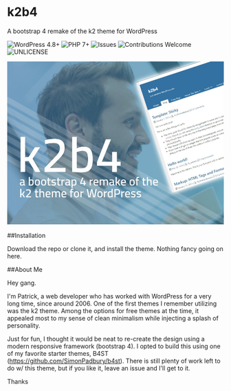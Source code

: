 # k2b4
A bootstrap 4 remake of the k2 theme for WordPress

![WordPress 4.8+](https://img.shields.io/badge/WordPress-4.8%2B-blue.svg)
![PHP 7+](https://img.shields.io/badge/PHP-7%2B-blueviolet.svg)
![Issues](https://img.shields.io/github/issues/mrpatg/k2b4.svg)
![Contributions Welcome](https://img.shields.io/badge/contributions-welcome-orange.svg)
![UNLICENSE](https://img.shields.io/badge/license-UNLICENSE-blue.svg)


![alt text](https://github.com/mrpatg/k2b4/blob/master/screenshot.jpg)

##Installation

Download the repo or clone it, and install the theme. Nothing fancy going on here.


##About Me

Hey gang.

I'm Patrick, a web developer who has worked with WordPress for a very long time, since around 2006. One of the first themes I remember utilizing was the k2 theme. Among the options for free themes at the time, it appealed most to my sense of clean minimalism while injecting a splash of personality. 

Just for fun, I thought it would be neat to re-create the design using a modern responsive framework (bootstrap 4). I opted to build this using one of my favorite starter themes, B4ST (https://github.com/SimonPadbury/b4st). There is still plenty of work left to do w/ this theme, but if you like it, leave an issue and I'll get to it. 

Thanks
